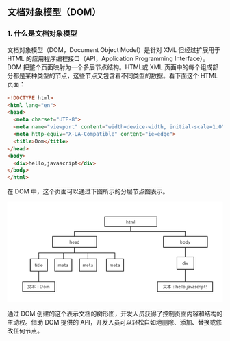 ## 文档对象模型（DOM）

### 1. 什么是文档对象模型

文档对象模型（DOM，Document Object Model）是针对 XML 但经过扩展用于 HTML 的应用程序编程接口（API，Application Programming Interface）。DOM 把整个页面映射为一个多层节点结构。HTML或 XML 页面中的每个组成部分都是某种类型的节点，这些节点又包含着不同类型的数据。看下面这个 HTML 页面：
``` html
<!DOCTYPE html>
<html lang="en">
<head>
  <meta charset="UTF-8">
  <meta name="viewport" content="width=device-width, initial-scale=1.0">
  <meta http-equiv="X-UA-Compatible" content="ie=edge">
  <title>Dom</title>
</head>
<body>
  <div>hello,javascript</div>
</body>
</html>
```
在 DOM 中，这个页面可以通过下图所示的分层节点图表示。

![1-2](./_img/chapter01/1-2.png)
<!-- ![1-2](https://github.com/KuangPF/Professional-JavaScript-for-Web-Developer/blob/master/img/chapter01/1-2.png) -->

通过 DOM 创建的这个表示文档的树形图，开发人员获得了控制页面内容和结构的主动权。借助 DOM 提供的 API，开发人员可以轻松自如地删除、添加、替换或修改任何节点。
